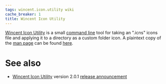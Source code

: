 ```yaml
---
tags: wincent.icon.utility wiki
cache_breaker: 1
title: Wincent Icon Utility
---
```


[Wincent Icon Utility](/wiki/Wincent_Icon_Utility) is a small [command line](/wiki/command_line) tool for taking an ".icns" icons file and applying it to a directory as a custom folder icon. A plaintext copy of the [man page](/wiki/man_page) can be found [here](http://typechecked.net/a/products/wincent-icon-util/wincent-icon-util.1.txt).

# See also

-   [Wincent Icon Utility](/wiki/Wincent_Icon_Utility) version 2.0.1 [release announcement](/blog/wincent-icon-utility-2.0.1-released)
